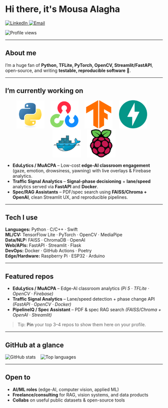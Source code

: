 # Hi there, it's **Mousa Alagha**

<!-- ——— SOCIAL BADGES ——— -->
<p align="left">
  <!-- Replace the `#` with your links -->
  <a href="www.linkedin.com/in/mousa-alagha" target="_blank">
    <img src="https://img.shields.io/badge/LinkedIn-0A66C2?style=for-the-badge&logo=linkedin&logoColor=white" alt="LinkedIn"/>
  </a>
  <a href="mailto:mousa.alaghaa@gmail.com">
    <img src="https://img.shields.io/badge/Email-0078D4?style=for-the-badge&logo=gmail&logoColor=white" alt="Email"/>
  </a>
</p>

<!-- Profile views counter -->
<img src="https://komarev.com/ghpvc/?username=mousa-alagha&label=Profile%20views&color=0e75b6&style=for-the-badge" alt="Profile views"/>

---

## About me

I’m a huge fan of **Python, TFLite, PyTorch, OpenCV, Streamlit/FastAPI**, open-source, and writing **testable, reproducible software** 🧪.  

---

## I’m currently working on

<p align="center">
  <!-- You can replace these icons with your own images/GIFs of projects -->
  <img src="https://raw.githubusercontent.com/devicons/devicon/master/icons/python/python-original.svg" width="90" alt="Python"/>
  &nbsp;&nbsp;&nbsp;
  <img src="https://raw.githubusercontent.com/devicons/devicon/master/icons/opencv/opencv-original.svg" width="90" alt="OpenCV"/>
  &nbsp;&nbsp;&nbsp;
  <img src="https://raw.githubusercontent.com/devicons/devicon/master/icons/tensorflow/tensorflow-original.svg" width="90" alt="TensorFlow/TFLite"/>
  &nbsp;&nbsp;&nbsp;
  <img src="https://raw.githubusercontent.com/devicons/devicon/master/icons/fastapi/fastapi-original.svg" width="90" alt="FastAPI"/>
  &nbsp;&nbsp;&nbsp;
  <img src="https://raw.githubusercontent.com/devicons/devicon/master/icons/docker/docker-original.svg" width="90" alt="Docker"/>
  &nbsp;&nbsp;&nbsp;
  <img src="https://raw.githubusercontent.com/devicons/devicon/master/icons/raspberrypi/raspberrypi-original.svg" width="90" alt="Raspberry Pi"/>
</p>

- **EduLytics / MuACPA** – Low-cost **edge-AI classroom engagement** (gaze, emotion, drowsiness, yawning) with live overlays & Firebase analytics.  
- **Traffic Signal Analytics** – **Signal-phase decisioning** + **lane/speed** analytics served via **FastAPI** and **Docker**.  
- **Spec/RAG Assistants** – PDF/spec search using **FAISS/Chroma + OpenAI**, clean Streamlit UX, and reproducible pipelines.

---

## Tech I use

**Languages:** Python · C/C++ · Swift  
**ML/CV:** TensorFlow Lite · PyTorch · OpenCV · MediaPipe  
**Data/NLP:** FAISS · ChromaDB · OpenAI  
**Web/APIs:** FastAPI · Streamlit · Flask  
**DevOps:** Docker · GitHub Actions · Poetry  
**Edge/Hardware:** Raspberry Pi · ESP32 · Arduino

---

## Featured repos
- **EduLytics / MuACPA** – Edge-AI classroom analytics *(Pi 5 · TFLite · OpenCV · Firebase)*  
- **Traffic Signal Analytics** – Lane/speed detection + phase change API *(FastAPI · OpenCV · Docker)*  
- **PipelineIQ / Spec Assistant** – PDF & spec RAG search *(FAISS/Chroma + OpenAI · Streamlit)*  

> Tip: **Pin** your top 3–4 repos to show them here on your profile.

---

## GitHub at a glance

<p>
  <img src="https://github-readme-stats.vercel.app/api?username=mousa-alagha&show_icons=true" height="165" alt="GitHub stats"/>
  &nbsp;&nbsp;
  <img src="https://github-readme-stats.vercel.app/api/top-langs/?username=mousa-alagha&layout=compact" height="165" alt="Top languages"/>
</p>

---

## Open to
- **AI/ML roles** (edge-AI, computer vision, applied ML)  
- **Freelance/consulting** for RAG, vision systems, and data products  
- **Collabs** on useful public datasets & open-source tools  
